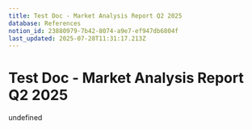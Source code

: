```yaml
---
title: Test Doc - Market Analysis Report Q2 2025
database: References
notion_id: 23880979-7b42-8074-a9e7-ef947db6804f
last_updated: 2025-07-28T11:31:17.213Z
---
```


# Test Doc - Market Analysis Report Q2 2025

undefined